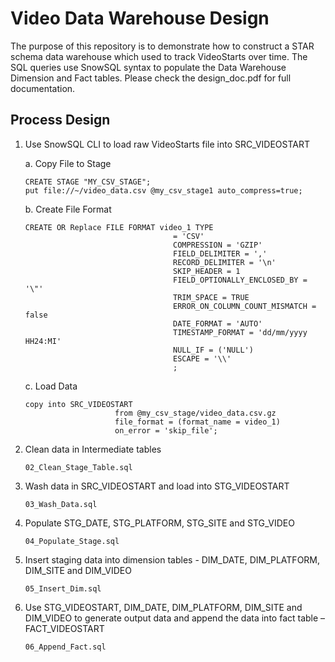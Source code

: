 # Video Data Warehouse Design

The purpose of this repository is to demonstrate how to construct a STAR schema data warehouse which used to track VideoStarts over time. The SQL queries use SnowSQL syntax to populate the Data Warehouse Dimension and Fact tables. Please check the design_doc.pdf for full documentation.

## Process Design

1.  Use SnowSQL CLI to load raw VideoStarts file into SRC_VIDEOSTART

    a. Copy File to Stage
  
    ```
    CREATE STAGE "MY_CSV_STAGE";
    put file://~/video_data.csv @my_csv_stage1 auto_compress=true;    
    ```
    
    b. Create File Format
    
    ```
    CREATE OR Replace FILE FORMAT video_1 TYPE 
                                     = 'CSV'
                                     COMPRESSION = 'GZIP'
                                     FIELD_DELIMITER = ','
                                     RECORD_DELIMITER = '\n'
                                     SKIP_HEADER = 1
                                     FIELD_OPTIONALLY_ENCLOSED_BY = '\"'
                                     TRIM_SPACE = TRUE
                                     ERROR_ON_COLUMN_COUNT_MISMATCH = false
                                     DATE_FORMAT = 'AUTO'
                                     TIMESTAMP_FORMAT = 'dd/mm/yyyy HH24:MI'
                                     NULL_IF = ('NULL')
                                     ESCAPE = '\\'
                                     ;
      ```
    c. Load Data
    
    ```
    copy into SRC_VIDEOSTART
                        from @my_csv_stage/video_data.csv.gz
                        file_format = (format_name = video_1)
                        on_error = 'skip_file';
    ```
    
2.  Clean data in Intermediate tables
    
    ```
    02_Clean_Stage_Table.sql
    ```
3.  Wash data in SRC_VIDEOSTART and load into STG_VIDEOSTART

    ```
    03_Wash_Data.sql
    ```
4.  Populate STG_DATE, STG_PLATFORM, STG_SITE and STG_VIDEO
    
    ```
    04_Populate_Stage.sql
    ```
5.  Insert staging data into dimension tables - DIM_DATE, DIM_PLATFORM, DIM_SITE and DIM_VIDEO

    ```
    05_Insert_Dim.sql
    ```
6.  Use STG_VIDEOSTART, DIM_DATE, DIM_PLATFORM, DIM_SITE and DIM_VIDEO to generate output data and append the data into fact table – FACT_VIDEOSTART
    
    ```
    06_Append_Fact.sql
    ```
